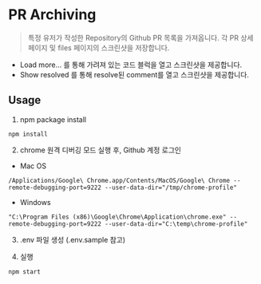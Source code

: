 # PR Archiving

> 특정 유저가 작성한 Repository의 Github PR 목록을 가져옵니다.
> 각 PR 상세 페이지 및 files 페이지의 스크린샷을 저장합니다.

- Load more… 를 통해 가려져 있는 코드 블럭을 열고 스크린샷을 제공합니다.
- Show resolved 를 통해 resolve된 comment를 열고 스크린샷을 제공합니다.

## Usage

1. npm package install
```
npm install
```

2. chrome 원격 디버깅 모드 실행 후, Github 계정 로그인

- Mac OS
```
/Applications/Google\ Chrome.app/Contents/MacOS/Google\ Chrome --remote-debugging-port=9222 --user-data-dir="/tmp/chrome-profile"
```

- Windows
```
"C:\Program Files (x86)\Google\Chrome\Application\chrome.exe" --remote-debugging-port=9222 --user-data-dir="C:\temp\chrome-profile"
```

3. .env 파일 생성 (.env.sample 참고)

4. 실행

```
npm start
```
